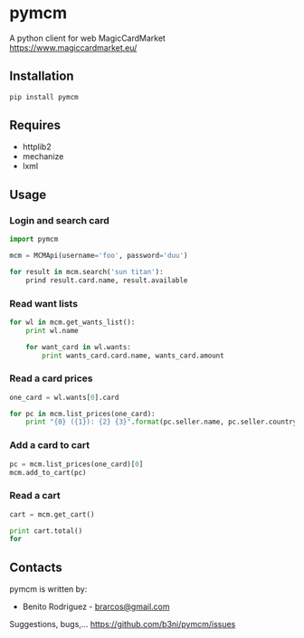 # pymcm

A python client for web MagicCardMarket https://www.magiccardmarket.eu/

## Installation

```bash
pip install pymcm
```

## Requires

  * httplib2
  * mechanize
  * lxml

## Usage

### Login and search card

```python
import pymcm

mcm = MCMApi(username='foo', password='duu')

for result in mcm.search('sun titan'):
    prind result.card.name, result.available
```

### Read want lists

```python
for wl in mcm.get_wants_list():
    print wl.name

    for want_card in wl.wants:
        print wants_card.card.name, wants_card.amount
```

### Read a card prices

```python
one_card = wl.wants[0].card

for pc in mcm.list_prices(one_card):
    print "{0} ({1}): {2} {3}".format(pc.seller.name, pc.seller.country, pc.condition, pc.price)
```

### Add a card to cart

```python
pc = mcm.list_prices(one_card)[0]
mcm.add_to_cart(pc)
```

### Read a cart

```python
cart = mcm.get_cart()

print cart.total()
for 

```

## Contacts

pymcm is written by:

* Benito Rodriguez - brarcos@gmail.com

Suggestions, bugs,... https://github.com/b3ni/pymcm/issues
